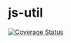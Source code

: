 # js-util

[![Coverage Status](https://coveralls.io/repos/github/kim5257app/js-util/badge.svg)](https://coveralls.io/github/kim5257app/js-util)